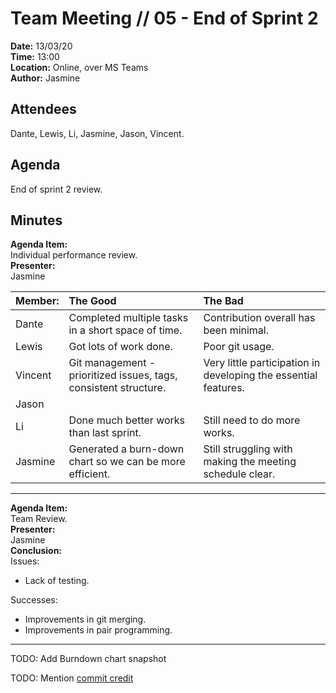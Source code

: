 # Team Meeting // 05 - End of Sprint 2
**Date:** 13/03/20\
**Time:** 13:00\
**Location:** Online, over MS Teams\
**Author:** Jasmine
## Attendees
Dante, Lewis, Li, Jasmine, Jason, Vincent.

## Agenda
End of sprint 2 review.

## Minutes
**Agenda Item:**\
Individual performance review.\
**Presenter:**\
Jasmine

| Member: | The Good | The Bad |
|:--------|:---------|:--------|
|Dante|Completed multiple tasks in a short space of time.|Contribution overall has been minimal.|
|Lewis|Got lots of work done.|Poor git usage.|
|Vincent|Git management - prioritized issues, tags, consistent structure.|Very little participation in developing the essential features.|
|Jason|||
|Li|Done much better works than last sprint.|Still need to do more works.|
|Jasmine|Generated a burn-down chart so we can be more efficient.|Still struggling with making the meeting schedule clear.|
---
**Agenda Item:**\
Team Review.\
**Presenter:**\
Jasmine\
**Conclusion:**\
Issues:
* Lack of testing.

Successes:
* Improvements in git merging.
* Improvements in pair programming.
---

TODO: Add Burndown chart snapshot

TODO: Mention [commit credit](/For-Markers/Commit-Credit)